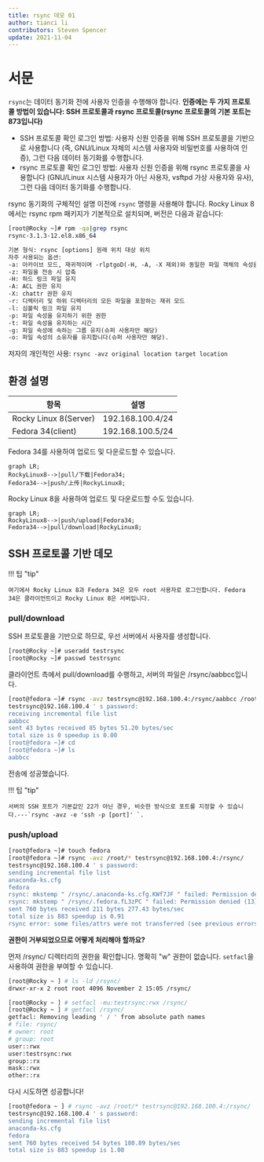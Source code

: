 ```yaml
---
title: rsync 데모 01
author: tianci li
contributors: Steven Spencer
update: 2021-11-04
---
```


# 서문

`rsync`는 데이터 동기화 전에 사용자 인증을 수행해야 합니다. **인증에는 두 가지 프로토콜 방법이 있습니다: SSH 프로토콜과 rsync 프로토콜(rsync 프로토콜의 기본 포트는 873입니다)**

* SSH 프로토콜 확인 로그인 방법: 사용자 신원 인증을 위해 SSH 프로토콜을 기반으로 사용합니다 (즉, GNU/Linux 자체의 시스템 사용자와 비밀번호를 사용하여 인증), 그런 다음 데이터 동기화를 수행합니다.
* rsync 프로토콜 확인 로그인 방법: 사용자 신원 인증을 위해 rsync 프로토콜을 사용합니다 (GNU/Linux 시스템 사용자가 아닌 사용자, vsftpd 가상 사용자와 유사), 그런 다음 데이터 동기화를 수행합니다.

rsync 동기화의 구체적인 설명 이전에 `rsync` 명령을 사용해야 합니다. Rocky Linux 8에서는 rsync rpm 패키지가 기본적으로 설치되며, 버전은 다음과 같습니다:

```bash
[root@Rocky ~]# rpm -qa|grep rsync
rsync-3.1.3-12.el8.x86_64
```

```txt
기본 형식: rsync [options] 원래 위치 대상 위치
자주 사용되는 옵션:
-a: 아카이브 모드, 재귀적이며 -rlptgoD(-H, -A, -X 제외)와 동일한 파일 객체의 속성을 보존합니다. -v: 동기화 과정에 대한 자세한 정보 표시
-z: 파일을 전송 시 압축
-H: 하드 링크 파일 유지
-A: ACL 권한 유지
-X: chattr 권한 유지
-r: 디렉터리 및 하위 디렉터리의 모든 파일을 포함하는 재귀 모드
-l: 심볼릭 링크 파일 유지
-p: 파일 속성을 유지하기 위한 권한
-t: 파일 속성을 유지하는 시간
-g: 파일 속성에 속하는 그룹 유지(슈퍼 사용자만 해당)
-o: 파일 속성의 소유자를 유지합니다(슈퍼 사용자만 해당).
```

저자의 개인적인 사용: `rsync -avz original location target location`

## 환경 설명

| 항목                    | 설명               |
| --------------------- | ---------------- |
| Rocky Linux 8(Server) | 192.168.100.4/24 |
| Fedora 34(client)     | 192.168.100.5/24 |

Fedora 34를 사용하여 업로드 및 다운로드할 수 있습니다.

```mermaid
graph LR;
RockyLinux8-->|pull/下载|Fedora34;
Fedora34-->|push/上传|RockyLinux8;
```

Rocky Linux 8을 사용하여 업로드 및 다운로드할 수도 있습니다.

```mermaid
graph LR;
RockyLinux8-->|push/upload|Fedora34;
Fedora34-->|pull/download|RockyLinux8;
```

## SSH 프로토콜 기반 데모

!!! 팁 "tip"

    여기에서 Rocky Linux 8과 Fedora 34은 모두 root 사용자로 로그인합니다. Fedora 34은 클라이언트이고 Rocky Linux 8은 서버입니다.

### pull/download

SSH 프로토콜을 기반으로 하므로, 우선 서버에서 사용자를 생성합니다.

```bash
[root@Rocky ~]# useradd testrsync
[root@Rocky ~]# passwd testrsync
```

클라이언트 측에서 pull/download를 수행하고, 서버의 파일은 /rsync/aabbcc입니다.

```bash
[root@fedora ~]# rsync -avz testrsync@192.168.100.4:/rsync/aabbcc /root
testrsync@192.168.100.4 ' s password:
receiving incremental file list
aabbcc
sent 43 bytes received 85 bytes 51.20 bytes/sec
total size is 0 speedup is 0.00
[root@fedora ~]# cd
[root@fedora ~]# ls
aabbcc
```
전송에 성공했습니다.

!!! 팁 "tip"

    서버의 SSH 포트가 기본값인 22가 아닌 경우, 비슷한 방식으로 포트를 지정할 수 있습니다.---`rsync -avz -e 'ssh -p [port]' `.

### push/upload

```bash
[root@fedora ~]# touch fedora
[root@fedora ~]# rsync -avz /root/* testrsync@192.168.100.4:/rsync/
testrsync@192.168.100.4 ' s password:
sending incremental file list
anaconda-ks.cfg
fedora
rsync: mkstemp " /rsync/.anaconda-ks.cfg.KWf7JF " failed: Permission denied (13)
rsync: mkstemp " /rsync/.fedora.fL3zPC " failed: Permission denied (13)
sent 760 bytes received 211 bytes 277.43 bytes/sec
total size is 883 speedup is 0.91
rsync error: some files/attrs were not transferred (see previous errors) (code 23) at main.c(1330) [sender = 3.2.3]
```

**권한이 거부되었으므로 어떻게 처리해야 할까요?**

먼저 /rsync/ 디렉터리의 권한을 확인합니다. 명확히 "w" 권한이 없습니다. `setfacl`을 사용하여 권한을 부여할 수 있습니다.

```bash
[root@Rocky ~ ] # ls -ld /rsync/
drwxr-xr-x 2 root root 4096 November 2 15:05 /rsync/
```

```bash
[root@Rocky ~ ] # setfacl -mu:testrsync:rwx /rsync/
[root@Rocky ~ ] # getfacl /rsync/
getfacl: Removing leading ' / ' from absolute path names
# file: rsync/
# owner: root
# group: root
user::rwx
user:testrsync:rwx
group::rx
mask::rwx
other::rx
```

다시 시도하면 성공합니다!

```bash
[root@fedora ~ ] # rsync -avz /root/* testrsync@192.168.100.4:/rsync/
testrsync@192.168.100.4 ' s password:
sending incremental file list
anaconda-ks.cfg
fedora
sent 760 bytes received 54 bytes 180.89 bytes/sec
total size is 883 speedup is 1.08
```
